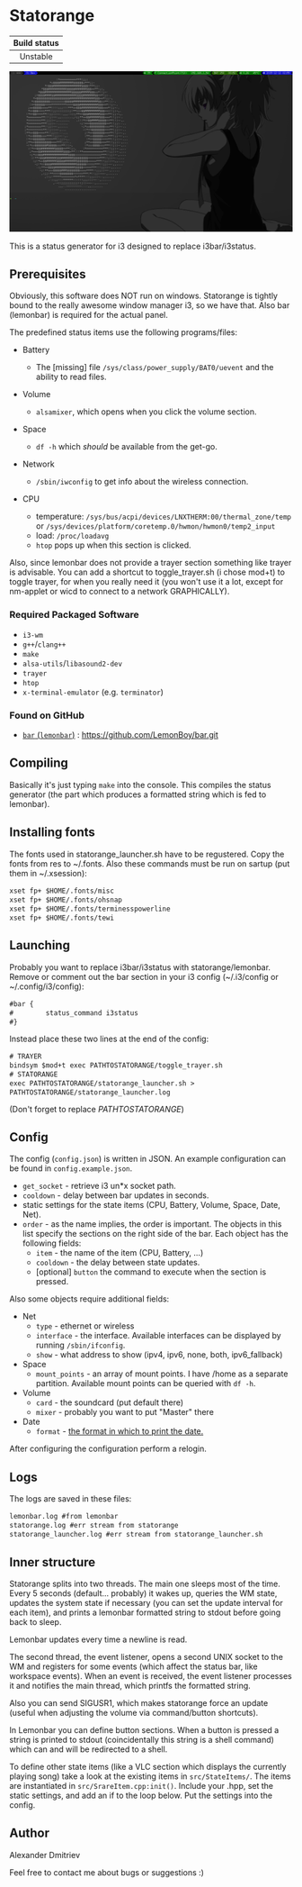 # **Statorange**

|Build status|
|:--:|
|Unstable|

![](screenshot.png)

This is a status generator for i3 designed to replace i3bar/i3status.

## Prerequisites

Obviously, this software does NOT run on windows.
Statorange is tightly bound to the really awesome window manager i3,
so we have that. Also bar (lemonbar) is required for the actual panel.

The predefined status items use the following programs/files:

* Battery<br>
  * The [missing] file `/sys/class/power_supply/BAT0/uevent` and the ability to read files.

* Volume<br>
  * `alsamixer`, which opens when you click the volume section.

* Space<br>
  * `df -h` which _should_ be available from the get-go.

* Network<br>
  * `/sbin/iwconfig` to get info about the wireless connection.

* CPU<br>
  * temperature: `/sys/bus/acpi/devices/LNXTHERM:00/thermal_zone/temp`<br>
      or `/sys/devices/platform/coretemp.0/hwmon/hwmon0/temp2_input`
  * load: `/proc/loadavg`
  * `htop` pops up when this section is clicked.

Also, since lemonbar does not provide a trayer section something like trayer
is advisable. You can add a shortcut to toggle_trayer.sh (i chose mod+t)
to toggle trayer, for when you really need it (you won't use it a lot,
except for nm-applet or wicd to connect to a network GRAPHICALLY).

### Required Packaged Software
* `i3-wm`
* `g++`/`clang++`
* `make`
* `alsa-utils`/`libasound2-dev`
* `trayer`
* `htop`
* `x-terminal-emulator` (e.g. `terminator`)

### Found on GitHub
* <a href=https://github.com/LemonBoy/bar>`bar` (`lemonbar`)</a> : https://github.com/LemonBoy/bar.git

## Compiling

Basically it's just typing `make` into the console. This compiles
the status generator (the part which produces a formatted string which
is fed to lemonbar).

## Installing fonts

The fonts used in statorange_launcher.sh have to be regustered. Copy the fonts from res to ~/.fonts.
Also these commands must be run on sartup (put them in ~/.xsession):

```shell
xset fp+ $HOME/.fonts/misc
xset fp+ $HOME/.fonts/ohsnap
xset fp+ $HOME/.fonts/terminesspowerline
xset fp+ $HOME/.fonts/tewi
```

## Launching

Probably you want to replace i3bar/i3status with statorange/lemonbar.
Remove or comment out the bar section in your i3 config (~/.i3/config or ~/.config/i3/config):
```shell
#bar {
#        status_command i3status
#}
```
Instead place these two lines at the end of the config:
```shell
# TRAYER
bindsym $mod+t exec PATHTOSTATORANGE/toggle_trayer.sh
# STATORANGE
exec PATHTOSTATORANGE/statorange_launcher.sh > PATHTOSTATORANGE/statorange_launcher.log
```
(Don't forget to replace _PATHTOSTATORANGE_)

## Config

The config (`config.json`) is written in JSON. An example configuration can be found in `config.example.json`.

* `get_socket` - retrieve i3 un*x socket path.
* `cooldown` - delay between bar updates in seconds.
* static settings for the state items (CPU, Battery, Volume, Space, Date, Net).
* `order` - as the name implies, the order is important.
The objects in this list specify the sections on the right side of the bar.
Each object has the following fields:
  * `item` - the name of the item (CPU, Battery, ...)
  * `cooldown` - the delay between state updates.
  * [optional] `button` the command to execute when the section is pressed.

Also some objects require additional fields:
* Net
  * `type` - ethernet or wireless
  * `interface` - the interface. Available interfaces can be displayed by running `/sbin/ifconfig`.
  * `show` - what address to show (ipv4, ipv6, none, both, ipv6_fallback)
* Space
  * `mount_points` - an array of mount points. I have /home as a separate partition.
Available mount points can be queried with `df -h`.
* Volume
  * `card` - the soundcard (put default there)
  * `mixer` - probably you want to put "Master" there
* Date
  * `format` - <a href=http://www.cplusplus.com/reference/iomanip/put_time/>the format in which to print the date.</a>

After configuring the configuration perform a relogin.

## Logs

The logs are saved in these files:
```shell
lemonbar.log #from lemonbar
statorange.log #err stream from statorange
statorange_launcher.log #err stream from statorange_launcher.sh
```

## Inner structure

Statorange splits into two threads. The main one sleeps most of the time.
Every 5 seconds (default... probably) it wakes up, queries the WM state,
updates the system state if necessary (you can set the update interval for each item),
and prints a lemonbar formatted string to stdout before going back to sleep.

Lemonbar updates every time a newline is read.

The second thread, the event listener, opens a second UNIX socket to the WM
and registers for some events (which affect the status bar, like workspace events).
When an event is received, the event listener processes it and
notifies the main thread, which printfs the formatted string.

Also you can send SIGUSR1, which makes statorange force an update
(useful when adjusting the volume via command/button shortcuts).

In Lemonbar you can define button sections. When a button is pressed
a string is printed to stdout (coincidentally this string is a shell command)
which can and will be redirected to a shell.

To define other state items (like a VLC section which displays the currently playing song)
take a look at the existing items in `src/StateItems/`. The items are instantiated in
`src/SrareItem.cpp:init()`. Include your .hpp, set the static settings, and add an if
to the loop below. Put the settings into the config.

## Author

Alexander Dmitriev

Feel free to contact me about bugs or suggestions :)
